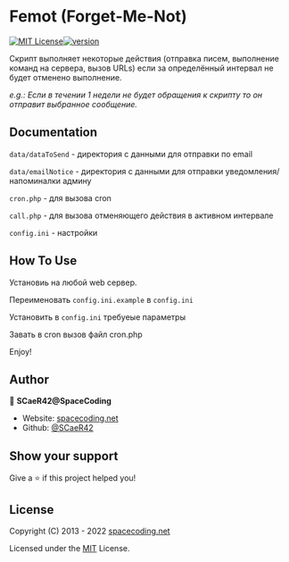 # Femot (Forget-Me-Not)

[![MIT License](https://img.shields.io/badge/License-MIT-yellow.svg)](https://choosealicense.com/licenses/mit/)[![version](https://img.shields.io/badge/version-1.0-blue)](https://img.shields.io/badge/version-1.0-blue)

Скрипт выполняет некоторые действия (отправка писем, выполнение команд на сервера, вызов URLs) если за определённый интервал не будет отменено выполнение.

*e.g.:
Если в течении 1 недели не будет обращения к скрипту то он отправит выбранное сообщение.*

## Documentation

`data/dataToSend` - директория с данными для отправки по email

`data/emailNotice` - директория с данными для отправки уведомления/напоминалки админу

`cron.php` - для вызова cron

`call.php` - для вызова отменяющего действия в активном интервале

`config.ini` - настройки

## How To Use

Установиь на любой web сервер.

Переименовать `config.ini.example` в `config.ini`

Установить  в `config.ini` требуеые параметры

Завать в cron вызов файл cron.php

Enjoy!

## Author

👤 **SCaeR42@SpaceCoding**

* Website: [spacecoding.net](https://spacecoding.net/)
* Github: [@SCaeR42](https://github.com/SCaeR42)

## Show your support

Give a ⭐️ if this project helped you!

## License

Copyright (C) 2013 - 2022 [spacecoding.net](https://spacecoding.net/)

Licensed under the [MIT](https://choosealicense.com/licenses/mit/) License.
